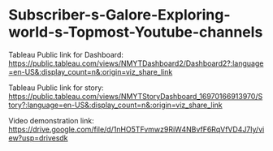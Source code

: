 
# Subscriber-s-Galore-Exploring-world-s-Topmost-Youtube-channels


Tableau Public link for Dashboard:    https://public.tableau.com/views/NMYTDashboard2/Dashboard2?:language=en-US&:display_count=n&:origin=viz_share_link



Tableau Public link for story:     https://public.tableau.com/views/NMYTStoryDashboard_16970166913970/Story?:language=en-US&:display_count=n&:origin=viz_share_link



Video demonstration link:   https://drive.google.com/file/d/1nHO5TFvmwz9RiW4NBvfF6RqVfVD4J7ly/view?usp=drivesdk

 
